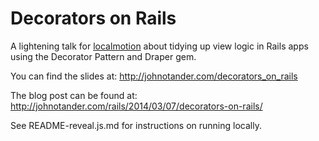 # Decorators on Rails

A lightening talk for [localmotion](http://localmotion.io) about tidying up view logic in Rails apps using the Decorator Pattern and Draper gem.

You can find the slides at: <http://johnotander.com/decorators_on_rails>

The blog post can be found at: <http://johnotander.com/rails/2014/03/07/decorators-on-rails/>

See README-reveal.js.md for instructions on running locally.
